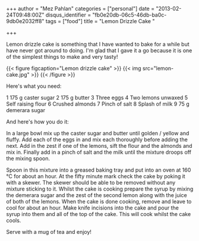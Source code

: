 +++
author = "Mez Pahlan"
categories = ["personal"]
date = "2013-02-24T09:48:00Z"
disqus_identifier = "fb0e20db-06c5-46db-ba0c-9db0e2032ff8"
tags = ["food"]
title = "Lemon Drizzle Cake "

+++

Lemon drizzle cake is something that I have wanted to bake for a while but have never got around to doing. I'm glad that
I gave it a go because it is one of the simplest things to make and very tasty!  

{{< figure figcaption="Lemon drizzle cake" >}}
    {{< img src="lemon-cake.jpg" >}}
{{< /figure >}}

<!--more-->

Here's what you need:

1 175 g caster sugar
2 175 g butter
3 Three eggs
4 Two lemons unwaxed
5 Self raising flour
6 Crushed almonds
7 Pinch of salt
8 Splash of milk
9 75 g demerara sugar

And here's how you do it:

In a large bowl mix up the caster sugar and butter until golden / yellow and fluffy. Add each of the eggs in and mix
each thoroughly before adding the next. Add in the zest if one of the lemons, sift the flour and the almonds and mix in.
Finally add in a pinch of salt and the milk until the mixture droops off the mixing spoon.  

Spoon in this mixture into a greased baking tray and put into an oven at 160 °C for about an hour. At the fifty minute
mark check the cake by poking it with a skewer. The skewer should be able to be removed without any mixture sticking to
it. Whilst the cake is cooking prepare the syrup by mixing the demerara sugar and the zest of the second lemon along
with the juice of both of the lemons. When the cake is done cooking, remove and leave to cool for about an hour. Make
knife incisions into the cake and pour the syrup into them and all of the top of the cake. This will cook whilst the
cake cools.

Serve with a mug of tea and enjoy!
